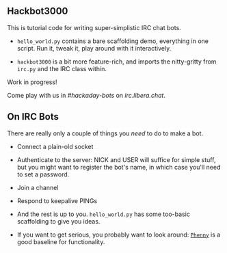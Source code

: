 ## Hackbot3000

This is tutorial code for writing super-simplistic IRC chat bots.  

* `hello_world.py` contains a bare scaffolding demo, everything in one script.  Run it, tweak it, play around with it interactively.

* `hackbot3000` is a bit more feature-rich, and imports the nitty-gritty from `irc.py` and the IRC class within.  

Work in progress!  

Come play with us in _#hackaday-bots_ on _irc.libera.chat_.

## On IRC Bots

There are really only a couple of things you _need_ to do to make a bot. 

* Connect a plain-old socket

* Authenticate to the server: NICK and USER will suffice for simple stuff, but you might want to register the bot's name, in which case you'll need to set a password.

* Join a channel

* Respond to keepalive PINGs

* And the rest is up to you.  `hello_world.py` has some too-basic scaffolding to give you ideas.

* If you want to get serious, you probably want to look around:
  [`Phenny`](http://inamidst.com/phenny/) is a good baseline for functionality.

